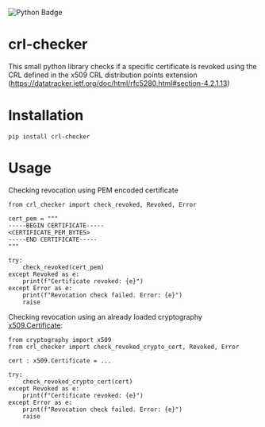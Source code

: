 ![Python Badge](https://img.shields.io/badge/python-3.8.1%2B-blue.svg?style=for-the-badge&logo=python)

# crl-checker

This small python library checks if a specific certificate is revoked using the
CRL defined in the x509 CRL distribution points
extension (https://datatracker.ietf.org/doc/html/rfc5280.html#section-4.2.1.13)

# Installation

`pip install crl-checker`

# Usage

Checking revocation using PEM encoded certificate
```python3
from crl_checker import check_revoked, Revoked, Error

cert_pem = """
-----BEGIN CERTIFICATE-----
<CERTIFICATE_PEM_BYTES>
-----END CERTIFICATE-----
"""

try:
    check_revoked(cert_pem)
except Revoked as e:
    print(f"Certificate revoked: {e}")
except Error as e:
    print(f"Revocation check failed. Error: {e}")
    raise
```

Checking revocation using an already loaded cryptography [x509.Certificate](https://cryptography.io/en/latest/x509/reference/#cryptography.x509.Certificate):

```python3
from cryptography import x509
from crl_checker import check_revoked_crypto_cert, Revoked, Error

cert : x509.Certificate = ...

try:
    check_revoked_crypto_cert(cert)
except Revoked as e:
    print(f"Certificate revoked: {e}")
except Error as e:
    print(f"Revocation check failed. Error: {e}")
    raise
```
